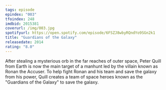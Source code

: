 ```yaml
---
tags: episode
epindex: "003"
tfoindex: 248
imdbid: 2015381
coverurl: /img/003.jpg
spotifyurl: https://open.spotify.com/episode/6FSZJ8wbyRQndYo9SGn2k1
title: "Guardians of the Galaxy"
releasedate: 2014
rating: "8.0"
---
```


After stealing a mysterious orb in the far reaches of outer space, Peter Quill from Earth is now the main target of a manhunt led by the villain known as Ronan the Accuser. To help fight Ronan and his team and save the galaxy from his power, Quill creates a team of space heroes known as the "Guardians of the Galaxy" to save the galaxy.